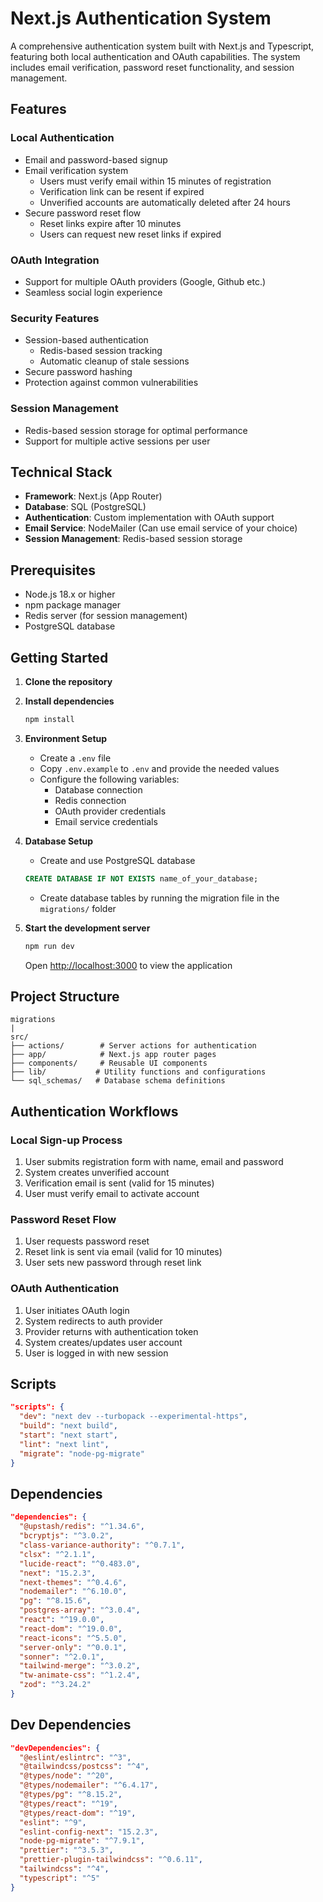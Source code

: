 # Next.js Authentication System

A comprehensive authentication system built with Next.js and Typescript, featuring both local authentication and OAuth capabilities. The system includes email verification, password reset functionality, and session management.

## Features

### Local Authentication

- Email and password-based signup
- Email verification system
  - Users must verify email within 15 minutes of registration
  - Verification link can be resent if expired
  - Unverified accounts are automatically deleted after 24 hours
- Secure password reset flow
  - Reset links expire after 10 minutes
  - Users can request new reset links if expired

### OAuth Integration

- Support for multiple OAuth providers (Google, Github etc.)
- Seamless social login experience

### Security Features

- Session-based authentication
  - Redis-based session tracking
  - Automatic cleanup of stale sessions
- Secure password hashing
- Protection against common vulnerabilities

### Session Management

- Redis-based session storage for optimal performance
- Support for multiple active sessions per user

## Technical Stack

- **Framework**: Next.js (App Router)
- **Database**: SQL (PostgreSQL)
- **Authentication**: Custom implementation with OAuth support
- **Email Service**: NodeMailer (Can use email service of your choice)
- **Session Management**: Redis-based session storage

## Prerequisites

- Node.js 18.x or higher
- npm package manager
- Redis server (for session management)
- PostgreSQL database

## Getting Started

1. **Clone the repository**

2. **Install dependencies**

   ```bash
   npm install
   ```

3. **Environment Setup**

   - Create a `.env` file
   - Copy `.env.example` to `.env` and provide the needed values
   - Configure the following variables:
     - Database connection
     - Redis connection
     - OAuth provider credentials
     - Email service credentials

4. **Database Setup**

   - Create and use PostgreSQL database

   ```sql
   CREATE DATABASE IF NOT EXISTS name_of_your_database;
   ```

   - Create database tables by running the migration file in the `migrations/` folder

5. **Start the development server**

   ```bash
   npm run dev
   ```

   Open [http://localhost:3000](http://localhost:3000) to view the application

## Project Structure

```
migrations
|
src/
├── actions/        # Server actions for authentication
├── app/            # Next.js app router pages
├── components/     # Reusable UI components
├── lib/           # Utility functions and configurations
└── sql_schemas/   # Database schema definitions
```

## Authentication Workflows

### Local Sign-up Process

1. User submits registration form with name, email and password
2. System creates unverified account
3. Verification email is sent (valid for 15 minutes)
4. User must verify email to activate account


### Password Reset Flow

1. User requests password reset
2. Reset link is sent via email (valid for 10 minutes)
3. User sets new password through reset link

### OAuth Authentication

1. User initiates OAuth login
2. System redirects to auth provider
3. Provider returns with authentication token
4. System creates/updates user account
5. User is logged in with new session

## Scripts

```json
"scripts": {
  "dev": "next dev --turbopack --experimental-https",
  "build": "next build",
  "start": "next start",
  "lint": "next lint",
  "migrate": "node-pg-migrate"
}
```

## Dependencies

```json
"dependencies": {
  "@upstash/redis": "^1.34.6",
  "bcryptjs": "^3.0.2",
  "class-variance-authority": "^0.7.1",
  "clsx": "^2.1.1",
  "lucide-react": "^0.483.0",
  "next": "15.2.3",
  "next-themes": "^0.4.6",
  "nodemailer": "^6.10.0",
  "pg": "^8.15.6",
  "postgres-array": "^3.0.4",
  "react": "^19.0.0",
  "react-dom": "^19.0.0",
  "react-icons": "^5.5.0",
  "server-only": "^0.0.1",
  "sonner": "^2.0.1",
  "tailwind-merge": "^3.0.2",
  "tw-animate-css": "^1.2.4",
  "zod": "^3.24.2"
}
```

## Dev Dependencies

```json
"devDependencies": {
  "@eslint/eslintrc": "^3",
  "@tailwindcss/postcss": "^4",
  "@types/node": "^20",
  "@types/nodemailer": "^6.4.17",
  "@types/pg": "^8.15.2",
  "@types/react": "^19",
  "@types/react-dom": "^19",
  "eslint": "^9",
  "eslint-config-next": "15.2.3",
  "node-pg-migrate": "^7.9.1",
  "prettier": "^3.5.3",
  "prettier-plugin-tailwindcss": "^0.6.11",
  "tailwindcss": "^4",
  "typescript": "^5"
}
```
